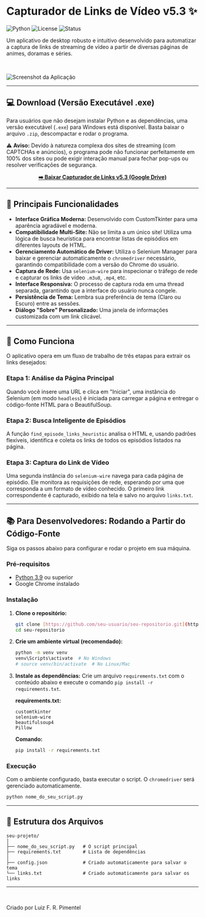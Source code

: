 # Capturador de Links de Vídeo v5.3 ✨

![Python](https://img.shields.io/badge/Python-3.9%2B-blue.svg)
![License](https://img.shields.io/badge/License-MIT-green.svg)
![Status](https://img.shields.io/badge/Status-Ativo-brightgreen.svg)

Um aplicativo de desktop robusto e intuitivo desenvolvido para automatizar a captura de links de streaming de vídeo a partir de diversas páginas de animes, doramas e séries.

<br>

![Screenshot da Aplicação](https://img001.prntscr.com/file/img001/w_Zlw1itT3mWwZRNW4-CBQ.png)

---

## 💻 Download (Versão Executável .exe)

Para usuários que não desejam instalar Python e as dependências, uma versão executável (`.exe`) para Windows está disponível. Basta baixar o arquivo `.zip`, descompactar e rodar o programa.

⚠️ **Aviso:** Devido à natureza complexa dos sites de streaming (com CAPTCHAs e anúncios), o programa pode não funcionar perfeitamente em 100% dos sites ou pode exigir interação manual para fechar pop-ups ou resolver verificações de segurança.

<div align="center">

[**➡️ Baixar Capturador de Links v5.3 (Google Drive)**](https://drive.google.com/file/d/1jTbAuktbS4imdiKXJtWvNXy1Zh0ikWax/view?usp=sharing)

</div>

---

## 🚀 Principais Funcionalidades

- **Interface Gráfica Moderna:** Desenvolvido com CustomTkinter para uma aparência agradável e moderna.
- **Compatibilidade Multi-Site:** Não se limita a um único site! Utiliza uma lógica de busca heurística para encontrar listas de episódios em diferentes layouts de HTML.
- **Gerenciamento Automático de Driver:** Utiliza o Selenium Manager para baixar e gerenciar automaticamente o `chromedriver` necessário, garantindo compatibilidade com a versão do Chrome do usuário.
- **Captura de Rede:** Usa `selenium-wire` para inspecionar o tráfego de rede e capturar os links de vídeo `.m3u8`, `.mp4`, etc.
- **Interface Responsiva:** O processo de captura roda em uma thread separada, garantindo que a interface do usuário nunca congele.
- **Persistência de Tema:** Lembra sua preferência de tema (Claro ou Escuro) entre as sessões.
- **Diálogo "Sobre" Personalizado:** Uma janela de informações customizada com um link clicável.

---

## 🔧 Como Funciona

O aplicativo opera em um fluxo de trabalho de três etapas para extrair os links desejados:

### **Etapa 1: Análise da Página Principal**

Quando você insere uma URL e clica em "Iniciar", uma instância do Selenium (em modo `headless`) é iniciada para carregar a página e entregar o código-fonte HTML para o BeautifulSoup.

### **Etapa 2: Busca Inteligente de Episódios**

A função `find_episode_links_heuristic` analisa o HTML e, usando padrões flexíveis, identifica e coleta os links de todos os episódios listados na página.

### **Etapa 3: Captura do Link de Vídeo**

Uma segunda instância do `selenium-wire` navega para cada página de episódio. Ele monitora as requisições de rede, esperando por uma que corresponda a um formato de vídeo conhecido. O primeiro link correspondente é capturado, exibido na tela e salvo no arquivo `links.txt`.

---

## 📚 Para Desenvolvedores: Rodando a Partir do Código-Fonte

Siga os passos abaixo para configurar e rodar o projeto em sua máquina.

### **Pré-requisitos**

- [Python 3.9](https://www.python.org/downloads/) ou superior
- Google Chrome instalado

### **Instalação**

1.  **Clone o repositório:**

    ```bash
    git clone [https://github.com/seu-usuario/seu-repositorio.git](https://github.com/seu-usuario/seu-repositorio.git)
    cd seu-repositorio
    ```

2.  **Crie um ambiente virtual (recomendado):**

    ```bash
    python -m venv venv
    venv\Scripts\activate  # No Windows
    # source venv/bin/activate  # No Linux/Mac
    ```

3.  **Instale as dependências:**
    Crie um arquivo `requirements.txt` com o conteúdo abaixo e execute o comando `pip install -r requirements.txt`.

    **requirements.txt:**

    ```
    customtkinter
    selenium-wire
    beautifulsoup4
    Pillow
    ```

    **Comando:**

    ```bash
    pip install -r requirements.txt
    ```

### **Execução**

Com o ambiente configurado, basta executar o script. O `chromedriver` será gerenciado automaticamente.

```bash
python nome_do_seu_script.py
```

---

## 📂 Estrutura dos Arquivos

```
seu-projeto/
│
├── nome_do_seu_script.py   # O script principal
├── requirements.txt        # Lista de dependências
│
├── config.json             # Criado automaticamente para salvar o tema
└── links.txt               # Criado automaticamente para salvar os links
```

---

<br>

Criado por Luiz F. R. Pimentel
